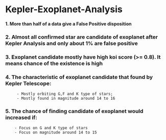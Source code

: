 # Kepler-Exoplanet-Analysis

#### 1. More than half of a data give a False Positive disposition
### 2. Almost all confirmed star are candidate of exoplanet after Kepler Analysis and only about 1% are false positive
### 3. Exoplanet candidate mostly have high koi score (>= 0.8). It means chance of the existence is high
### 4. The characteristic of exoplanet candidate that found by Kepler Telescope:
         - Mostly orbiting G,F and K type of stars;
         - Mostly found in magnitude around 14 to 16
### 5. The chance of finding candidate of exoplanet would increased if:
        - Focus on G and K type of stars
        - Focus on magnitude around 14 to 15
